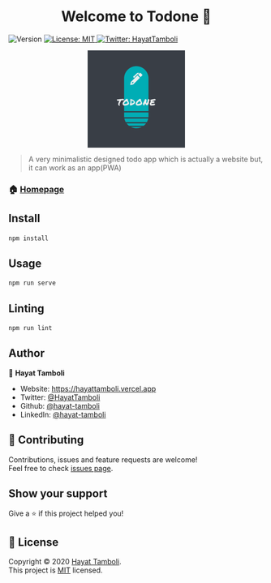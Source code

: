 <h1 align="center">Welcome to Todone 👋</h1>
<p>
  <img alt="Version" src="https://img.shields.io/badge/version-0.8.0-blue.svg?cacheSeconds=2592000" />
  <a href="https://github.com/hayat-tamboli/todo-app/blob/master/LICENSE" target="_blank">
    <img alt="License: MIT" src="https://img.shields.io/badge/License-MIT-yellow.svg" />
  </a>
  <a href="https://twitter.com/HayatTamboli" target="_blank">
    <img alt="Twitter: HayatTamboli" src="https://img.shields.io/twitter/follow/HayatTamboli.svg?style=social" />
  </a>
</p>
<p align="center">
<img align="center" src="./public/img/icons/android-chrome-192x192.png" />
  </p>

> A very minimalistic designed todo app which is actually a website but, it can work as an app(PWA)

### 🏠 [Homepage](https://todone-minimal.vercel.app/)

## Install

```sh
npm install
```

## Usage

```sh
npm run serve
```

## Linting

```sh
npm run lint
```

## Author

👤 **Hayat Tamboli**

* Website: https://hayattamboli.vercel.app
* Twitter: [@HayatTamboli](https://twitter.com/HayatTamboli)
* Github: [@hayat-tamboli](https://github.com/hayat-tamboli)
* LinkedIn: [@hayat-tamboli](https://linkedin.com/in/hayat-tamboli)

## 🤝 Contributing

Contributions, issues and feature requests are welcome!<br />Feel free to check [issues page](https://github.com/hayat-tamboli/todo-app/issues). 

## Show your support

Give a ⭐️ if this project helped you!

## 📝 License

Copyright © 2020 [Hayat Tamboli](https://github.com/hayat-tamboli).<br />
This project is [MIT](https://github.com/hayat-tamboli/todo-app/blob/master/LICENSE) licensed.
